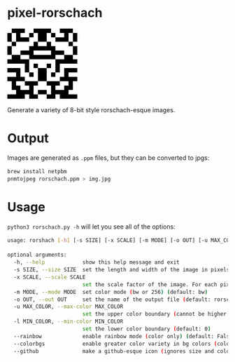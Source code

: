 # pixel-rorschach

![Rorschach GIF](https://github.com/surrsurus/pixel-rorschach/blob/master/examples/rorschach.gif)

Generate a variety of 8-bit style rorschach-esque images.

# Output

Images are generated as `.ppm` files, but they can be converted to jpgs:

```sh
brew install netpbm
pnmtojpeg rorschach.ppm > img.jpg
```

# Usage

`python3 rorschach.py -h` will let you see all of the options:

```sh
usage: rorshach [-h] [-s SIZE] [-x SCALE] [-m MODE] [-o OUT] [-u MAX_COLOR] [-l MIN_COLOR] [--rainbow] [--colorbgs] [--github]

optional arguments:
  -h, --help            show this help message and exit
  -s SIZE, --size SIZE  set the length and width of the image in pixels (default: 16)
  -x SCALE, --scale SCALE
                        set the scale factor of the image. For each pixel of the image, it will make them that many times larger (default: 20)
  -m MODE, --mode MODE  set color mode (bw or 256) (default: bw)
  -o OUT, --out OUT     set the name of the output file (default: rorschach.ppm)
  -u MAX_COLOR, --max-color MAX_COLOR
                        set the upper color boundary (cannot be higher than 255) (default: 255)
  -l MIN_COLOR, --min-color MIN_COLOR
                        set the lower color boundary (default: 0)
  --rainbow             enable rainbow mode (color only) (default: False)
  --colorbgs            enable greater color variety in bg colors (color only) (default: False)
  --github              make a github-esque icon (ignores size and color settings) (default: False)
```
